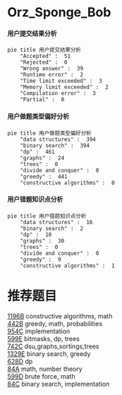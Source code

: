 # Orz_Sponge_Bob

<!-- tabs:start -->



#### **用户提交结果分析**

```mermaid
pie title 用户提交结果分析
    "Accepted" :  51
    "Rejected" :  0
    "Wrong answer" :  39
    "Runtime error" :  2
    "Time limit exceeded" :  3
    "Memory limit exceeded" :  2
    "Compilation error" :  3
    "Partial" :  0
```

#### **用户做题类型偏好分析**

```mermaid
pie title 用户做题类型偏好分析
    "data structures" :  394
    "binary search" :  394
    "dp" :  461
    "graphs" :  24
    "trees" :  0
    "divide and conquer" :  0
    "greedy" :  441
    "constructive algorithms" :  0
```
#### **用户错题知识点分析**

```mermaid
pie title 用户错题知识点分析
    "data structures" :  16
    "binary search" :  2
    "dp" :  10
    "graphs" :  30
    "trees" :  0
    "divide and conquer" :  0
    "greedy" :  9
    "constructive algorithms" :  1
```



<!-- tabs:end -->
# 推荐题目
[1196B](https://codeforces.com/contest/1196/problem/B)		constructive algorithms,
                        math		  
[442B](https://codeforces.com/contest/442/problem/B)		greedy,
                        math,
                        probabilities		  
[954C](https://codeforces.com/contest/954/problem/C)		implementation		  
[599E](https://codeforces.com/contest/599/problem/E)		bitmasks,
                        dp,
                        trees		  
[742C](https://codeforces.com/contest/742/problem/C)		dsu,graphs,sortings,trees		  
[1329E](https://codeforces.com/contest/1329/problem/E)		binary search,
                        greedy		  
[628D](https://codeforces.com/contest/628/problem/D)		dp		  
[84A](https://codeforces.com/contest/84/problem/A)		math,
                        number theory		  
[599D](https://codeforces.com/contest/599/problem/D)		brute force,
                        math		  
[84C](https://codeforces.com/contest/84/problem/C)		binary search,
                        implementation		  
